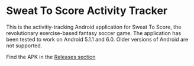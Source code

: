 # Sweat To Score Activity Tracker

This is the activitiy-tracking Android application for Sweat To Score, the revolutionary exercise-based fantasy soccer game.
The application has been tested to work on Android 5.1.1 and 6.0. Older versions of Android are not supported.

Find the APK in the [Releases section](https://github.com/moose-secret-agents/activity-tracker-2/releases)

